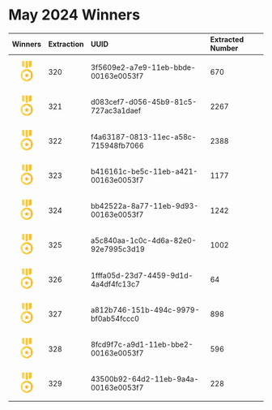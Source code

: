 # May 2024 Winners

|                                       Winners                                        | Extraction | UUID                                 | Extracted Number |
| :----------------------------------------------------------------------------------: | :--------- | :----------------------------------- | :--------------- |
| <img src="../prize.svg" style="height: 40px; margin-top: 10px; margin-bottom: 10px"> | 320        | 3f5609e2-a7e9-11eb-bbde-00163e0053f7 | 670              |
| <img src="../prize.svg" style="height: 40px; margin-top: 10px; margin-bottom: 10px"> | 321        | d083cef7-d056-45b9-81c5-727ac3a1daef | 2267             |
| <img src="../prize.svg" style="height: 40px; margin-top: 10px; margin-bottom: 10px"> | 322        | f4a63187-0813-11ec-a58c-715948fb7066 | 2388             |
| <img src="../prize.svg" style="height: 40px; margin-top: 10px; margin-bottom: 10px"> | 323        | b416161c-be5c-11eb-a421-00163e0053f7 | 1177             |
| <img src="../prize.svg" style="height: 40px; margin-top: 10px; margin-bottom: 10px"> | 324        | bb42522a-8a77-11eb-9d93-00163e0053f7 | 1242             |
| <img src="../prize.svg" style="height: 40px; margin-top: 10px; margin-bottom: 10px"> | 325        | a5c840aa-1c0c-4d6a-82e0-92e7995c3d19 | 1002             |
| <img src="../prize.svg" style="height: 40px; margin-top: 10px; margin-bottom: 10px"> | 326        | 1fffa05d-23d7-4459-9d1d-4a4df4fc13c7 | 64               |
| <img src="../prize.svg" style="height: 40px; margin-top: 10px; margin-bottom: 10px"> | 327        | a812b746-151b-494c-9979-bf0ab54fccc0 | 898              |
| <img src="../prize.svg" style="height: 40px; margin-top: 10px; margin-bottom: 10px"> | 328        | 8fcd9f7c-a9d1-11eb-bbe2-00163e0053f7 | 596              |
| <img src="../prize.svg" style="height: 40px; margin-top: 10px; margin-bottom: 10px"> | 329        | 43500b92-64d2-11eb-9a4a-00163e0053f7 | 228              |
